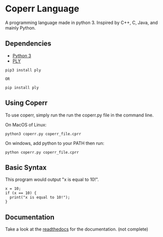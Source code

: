 # Coperr Language
A programming language made in python 3. Inspired by C++, C, Java, and mainly Python.

## Dependencies
* [Python 3](https://www.python.org/downloads/release/python-368/)
* [PLY](https://www.dabeaz.com/ply/)

```
pip3 install ply

OR

pip install ply
```

## Using Coperr
To use coperr, simply run the run the coperr.py file in the command line.

On MacOS of Linux:

`python3 coperr.py coperr_file.cprr`

On windows, add python to your PATH then run:

`python coperr.py coperr_file.cprr`

## Basic Syntax
This program would output "x is equal to 10!".
```
x = 10;
if (x == 10) {
  print("x is equal to 10!");
}
```

## Documentation
Take a look at the [readthedocs](https://coperr-lang.readthedocs.io/en/latest/) for the documentation. (not complete)

